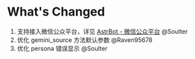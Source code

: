 # What's Changed

1. 支持接入微信公众平台，详见 [AstrBot - 微信公众平台](https://astrbot.app/deploy/platform/weixin-official-account.html) @Soulter
2. 优化 gemini_source 方法默认参数 @Raven95678
3. 优化 persona 错误显示 @Soulter